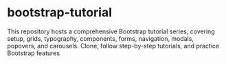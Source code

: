 # bootstrap-tutorial
This repository hosts a comprehensive Bootstrap tutorial series, covering setup, grids, typography, components, forms, navigation, modals, popovers, and carousels. Clone, follow step-by-step tutorials, and practice Bootstrap features

